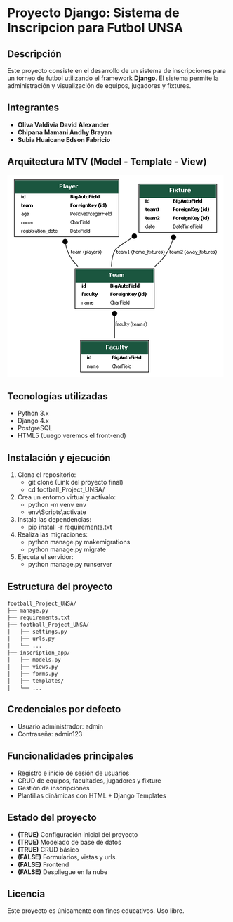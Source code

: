 # Proyecto Django: Sistema de Inscripcion para Futbol UNSA
## Descripción
Este proyecto consiste en el desarrollo de un sistema de inscripciones para un torneo de futbol utilizando el framework **Django**. El sistema permite la administración y visualización de equipos, jugadores y fixtures.
## Integrantes
- **Oliva Valdivia David Alexander** 
- **Chipana Mamani Andhy Brayan**
- **Subia Huaicane Edson Fabricio**
##  Arquitectura MTV (Model - Template - View)
![Diagrama MTV](Backend/modelos.png)
##  Tecnologías utilizadas
- Python 3.x
- Django 4.x
- PostgreSQL
- HTML5
(Luego veremos el front-end)
##  Instalación y ejecución
1. Clona el repositorio:
   - git clone (Link del proyecto final)
   - cd football_Project_UNSA/
2. Crea un entorno virtual y actívalo:
   - python -m venv env
   - env\Scripts\activate
3. Instala las dependencias:
   - pip install -r requirements.txt
4. Realiza las migraciones:
   - python manage.py makemigrations
   - python manage.py migrate
5. Ejecuta el servidor:
   - python manage.py runserver
##  Estructura del proyecto
```
football_Project_UNSA/
├── manage.py
├── requirements.txt
├── football_Project_UNSA/   
│   ├── settings.py
│   ├── urls.py
│   └── ...
├── inscription_app/     
│   ├── models.py
│   ├── views.py
│   ├── forms.py
│   ├── templates/
│   └── ...
```
##  Credenciales por defecto
- Usuario administrador: admin
- Contraseña: admin123
##  Funcionalidades principales
- Registro e inicio de sesión de usuarios
- CRUD de equipos, facultades, jugadores y fixture
- Gestión de inscripciones
- Plantillas dinámicas con HTML + Django Templates
##  Estado del proyecto
- **(TRUE)** Configuración inicial del proyecto
- **(TRUE)** Modelado de base de datos
- **(TRUE)** CRUD básico
- **(FALSE)** Formularios, vistas y urls.
- **(FALSE)** Frontend
- **(FALSE)** Despliegue en la nube 
##  Licencia
Este proyecto es únicamente con fines educativos. Uso libre.
